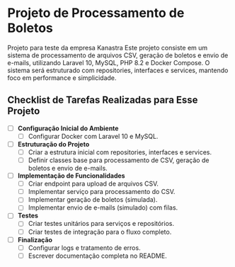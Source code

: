 # Projeto de Processamento de Boletos

Projeto para teste da empresa Kanastra
Este projeto consiste em um sistema de processamento de arquivos CSV, geração de boletos e envio de e-mails, utilizando Laravel 10, MySQL, PHP 8.2 e Docker Compose. O sistema será estruturado com repositories, interfaces e services, mantendo foco em performance e simplicidade.

## Checklist de Tarefas Realizadas para Esse Projeto

- [ ] **Configuração Inicial do Ambiente**
  - [ ] Configurar Docker com Laravel 10 e MySQL.
  
- [ ] **Estruturação do Projeto**
  - [ ] Criar a estrutura inicial com repositories, interfaces e services.
  - [ ] Definir classes base para processamento de CSV, geração de boletos e envio de e-mails.
  
- [ ] **Implementação de Funcionalidades**
  - [ ] Criar endpoint para upload de arquivos CSV.
  - [ ] Implementar serviço para processamento do CSV.
  - [ ] Implementar geração de boletos (simulada).
  - [ ] Implementar envio de e-mails (simulado) com filas.

- [ ] **Testes**
  - [ ] Criar testes unitários para serviços e repositórios.
  - [ ] Criar testes de integração para o fluxo completo.

- [ ] **Finalização**
  - [ ] Configurar logs e tratamento de erros.
  - [ ] Escrever documentação completa no README.
